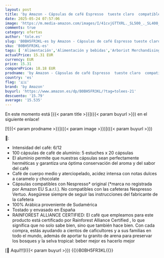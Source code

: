 ```yaml
---
layout: post
title: 'by Amazon - Cápsulas de café Espresso  tueste claro  compatibles con Nespresso  100 unidades  5 paquetes de 20  Certificado Rainforest Alliance'
date: 2025-05-24 07:57:06
image: 'https://m.media-amazon.com/images/I/41cvjGTTXRL._SL500_._SL400_.jpg'
comments: true
category: ofertas
author: 'tole.es'
slug: 'B0BH5FR3KL-es by Amazon - Cápsulas de café Espresso tueste claro...'
sku: 'B0BH5FR3KL-es'
tags: [ 'Alimentación','Alimentación y bebidas','Arborist Merchandising Root','Café','Café para Nespresso','Café para máquinas Nespresso','Café, té y bebidas','Cápsulas de café','Marcas Amazon: Alimentación','Novedades en Alimentación y bebidas','Self Service','Special Features Stores','by amazon','dd53b5bc-bcd1-4c9b-ab43-793ed912ccdd_0','dd53b5bc-bcd1-4c9b-ab43-793ed912ccdd_2401','dd53b5bc-bcd1-4c9b-ab43-793ed912ccdd_3001','dd53b5bc-bcd1-4c9b-ab43-793ed912ccdd_4101','dd53b5bc-bcd1-4c9b-ab43-793ed912ccdd_483002','dd53b5bc-bcd1-4c9b-ab43-793ed912ccdd_6001','dd53b5bc-bcd1-4c9b-ab43-793ed912ccdd_8601','dd53b5bc-bcd1-4c9b-ab43-793ed912ccdd_8801','dd53b5bc-bcd1-4c9b-ab43-793ed912ccdd_901','nespresso','🇪🇸', ]
actualPrice: 15.31 EUR
currency: EUR
price: 15.31
comparePrice: 18.18 EUR
prodname: 'by Amazon - Cápsulas de café Espresso  tueste claro  compatibles con Nespresso  100 unidades  5 paquetes de 20  Certificado Rainforest Alliance'
country: 'es'
flag: '🇪🇸'
brand: 'by Amazon'
buyurl: 'https://www.amazon.es/dp/B0BH5FR3KL/?tag=tolees-21'
descuento: '15.79'
average: '15.535'
---
```


En este momento está [{{< param title >}}]({{< param buyurl >}}) en el siguiente enlace!

[![{{< param prodname >}}]({{< param image >}})]({{< param buyurl >}})

🔎:

- Intensidad del café: 6/12
- 100 cápsulas de café de aluminio: 5 estuches x 20 cápsulas
- El aluminio permite que nuestras cápsulas sean perfectamente herméticas y garantiza una óptima conservación del aroma y del sabor del café
- Café de cuerpo medio y aterciopelado, acidez intensa con notas dulces a caramelo y chocolate
- Cápsulas compatibles con Nespresso* original (*marca no registrada por Amazon EU S.a.r.l.). No compatibles con las cafeteras Nespresso Vertuo. Asegúrese siempre de seguir las instrucciones del fabricante de la cafetera
- 100% Arábica proveniente de Sudamérica
- Tostado y envasado en España
- RAINFOREST ALLIANCE CERTIFIED: El café que empleamos para este producto está certificado por Rainforest Alliance Certified , lo que significa que no solo sabe bien, sino que también hace bien. Con cada compra, estás ayudando a cientos de caficultores y a sus familias en todo el mundo, además de aportar tu granito de arena para preservar los bosques y la selva tropical: beber mejor es hacerlo mejor

[🛒 Aquí!!!]({{< param buyurl >}})
{{<world>}}B0BH5FR3KL{{</world>}}
